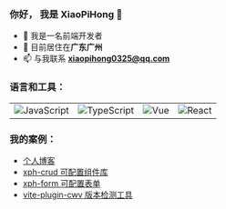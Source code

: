 ### 你好， 我是 XiaoPiHong 👋

- 📕 我是一名前端开发者
- 📍 目前居住在**广东广州**
- 📫 与我联系 **xiaopihong0325@qq.com**

### 语言和工具：

<table style="table-layout: auto; border-collapse: collapse;">
  <tr>
    <td><span><img alt="JavaScript" src="https://img.shields.io/badge/JavaScript-E34F26?style=social&logo=javascript&color=333333"/></span></td>
    <td><span><img alt="TypeScript" src="https://img.shields.io/badge/TypeScript-E34F26?style=social&logo=typescript&color=333333"/></span></td>
    <td><span><img alt="Vue" src="https://img.shields.io/badge/Vue-E34F26?style=social&logo=vuedotjs&color=333333"/></span></td>
    <td><span><img alt="React" src="https://img.shields.io/badge/React-E34F26?style=social&logo=react&color=333333"/></span></td>
  </tr>
</table>

### 我的案例：

- [个人博客](https://xiaopihong.github.io/myBlog/)
- [xph-crud 可配置组件库](https://xiaopihong.github.io/xph-crud/)
- [xph-form 可配置表单](https://www.npmjs.com/package/xph-form)
- [vite-plugin-cwv 版本检测工具](https://www.npmjs.com/package/vite-plugin-cwv)
